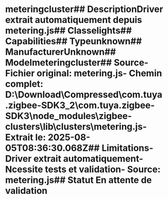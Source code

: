 # meteringcluster##  DescriptionDriver extrait automatiquement depuis metering.js##  Classelights##  Capabilities##  Typeunknown##  ManufacturerUnknown##  Modelmeteringcluster##  Source- **Fichier original**: metering.js- **Chemin complet**: D:\Download\Compressed\com.tuya.zigbee-SDK3_2\com.tuya.zigbee-SDK3\node_modules\zigbee-clusters\lib\clusters\metering.js- **Extrait le**: 2025-08-05T08:36:30.068Z##  Limitations- Driver extrait automatiquement- Ncessite tests et validation- Source: metering.js##  Statut En attente de validation